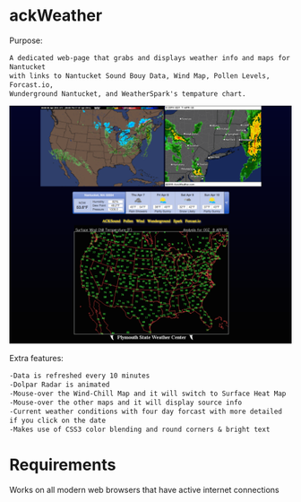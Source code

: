 ackWeather
=====
Purpose: 

	A dedicated web-page that grabs and displays weather info and maps for Nantucket 
	with links to Nantucket Sound Bouy Data, Wind Map, Pollen Levels, Forcast.io, 
	Wunderground Nantucket, and WeatherSpark's tempature chart.

<img src="https://github.com/xeoron/ackWeather/blob/master/images/sample.png?raw=true"/>

Extra features:

	-Data is refreshed every 10 minutes
	-Dolpar Radar is animated
	-Mouse-over the Wind-Chill Map and it will switch to Surface Heat Map
	-Mouse-over the other maps and it will display source info
	-Current weather conditions with four day forcast with more detailed if you click on the date
	-Makes use of CSS3 color blending and round corners & bright text
	
Requirements
=====
Works on all modern web browsers that have active internet connections

	
